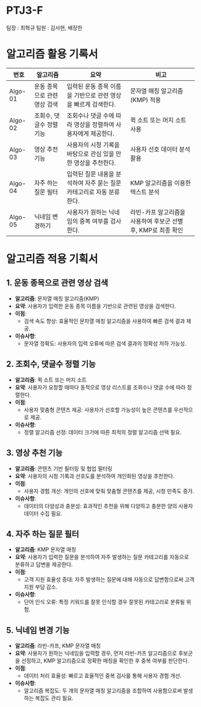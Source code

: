 # PTJ3-F
팀장 : 최혁규
팀원 : 김서현, 배장한


# 알고리즘 활용 기록서

| 번호    | 알고리즘           | 요약                             | 비고               |
|---------|-------------------|----------------------------------|-------------------|
| Algo-01 | 운동 종목으로 관련 영상 검색 | 입력된 운동 종목 이름을 기반으로 관련 영상을 빠르게 검색한다. | 문자열 매칭 알고리즘(KMP) 적용 |
| Algo-02 | 조회수, 댓글수 정렬 기능 | 조회수나 댓글 수에 따라 영상을 정렬하여 사용자에게 제공한다. | 퀵 소트 또는 머지 소트 사용 |
| Algo-03 | 영상 추천 기능 | 사용자의 시청 기록을 바탕으로 관심 있을 만한 영상을 추천한다. | 사용자 선호 데이터 분석 활용 |
| Algo-04 | 자주 하는 질문 필터 | 입력된 질문 내용을 분석하여 자주 묻는 질문 카테고리로 자동 분류한다. | KMP 알고리즘을 이용한 텍스트 분석 |
| Algo-05 | 닉네임 변경하기 | 사용자가 원하는 닉네임의 중복 여부를 검사한다. | 라빈-카프 알고리즘을 사용하여 후보군 선별 후, KMP로 최종 확인 |




# 알고리즘 적용 기획서

## 1. 운동 종목으로 관련 영상 검색
- **알고리즘**: 문자열 매칭 알고리즘(KMP)
- **요약**: 사용자가 입력한 운동 종목 이름을 기반으로 관련된 영상을 검색한다.
- **이점**:
  - 검색 속도 향상: 효율적인 문자열 매칭 알고리즘을 사용하여 빠른 검색 결과 제공.
- **이슈사항**:
  - 문자열 정확도: 사용자의 입력 오류에 따른 검색 결과의 정확성 저하 가능성.

## 2. 조회수, 댓글수 정렬 기능
- **알고리즘**: 퀵 소트 또는 머지 소트
- **요약**: 사용자가 요청할 때마다 동적으로 영상 리스트를 조회수나 댓글 수에 따라 정렬한다.
- **이점**:
  - 사용자 맞춤형 콘텐츠 제공: 사용자가 선호할 가능성이 높은 콘텐츠를 우선적으로 제공.
- **이슈사항**:
  - 정렬 알고리즘 선정: 데이터 크기에 따른 최적의 정렬 알고리즘 선택 필요.

## 3. 영상 추천 기능
- **알고리즘**: 콘텐츠 기반 필터링 및 협업 필터링
- **요약**: 사용자의 시청 기록과 선호도를 분석하여 개인화된 영상을 추천한다.
- **이점**:
  - 사용자 경험 개선: 개인의 선호에 맞춰 맞춤형 콘텐츠를 제공, 시청 만족도 증가.
- **이슈사항**:
  - 데이터의 다양성과 충분성: 효과적인 추천을 위해 다양하고 충분한 양의 사용자 데이터 수집 필요.

## 4. 자주 하는 질문 필터
- **알고리즘**: KMP 문자열 매칭
- **요약**: 사용자가 입력한 질문을 분석하여 자주 발생하는 질문 카테고리를 자동으로 분류하고 답변을 제공한다.
- **이점**:
  - 고객 지원 효율성 증대: 자주 발생하는 질문에 대해 자동으로 답변함으로써 고객 지원 부담 감소.
- **이슈사항**:
  - 단어 인식 오류: 특정 키워드를 잘못 인식할 경우 잘못된 카테고리로 분류될 위험.

## 5. 닉네임 변경 기능
- **알고리즘**: 라빈-카프, KMP 문자열 매칭
- **요약**: 사용자가 원하는 닉네임을 입력할 경우, 먼저 라빈-카프 알고리즘으로 후보군을 선정하고, KMP 알고리즘으로 정확한 매칭을 확인한 후 중복 여부를 판단한다.
- **이점**:
  - 데이터 처리 효율성: 빠르고 효율적인 중복 검사를 통해 사용자 경험 개선.
- **이슈사항**:
  - 알고리즘 복잡도: 두 개의 문자열 매칭 알고리즘을 조합하여 사용함으로써 발생하는 복잡도 관리 필요.
